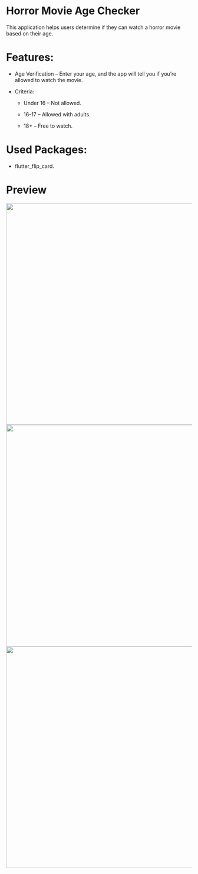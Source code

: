 # Horror Movie Age Checker

This application helps users determine if they can watch a horror movie based on their age.

# Features:

- Age Verification – Enter your age, and the app will tell you if you’re allowed to watch the movie.

- Criteria:

  - Under 16 – Not allowed.

  - 16-17 – Allowed with adults.

  - 18+ – Free to watch.

# Used Packages:
   
- flutter_flip_card.

# Preview

<p align="center">
  <img src="assets/images/form1.jpg" height="600" style="display:inline-block;"/>
  <img src="assets/images/form2.jpg" height="600" style="display:inline-block;"/>
  <img src="assets/images/form3.jpg" height="600" style="display:inline-block;"/>
</p>

